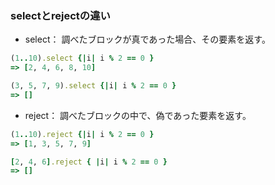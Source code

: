 ### selectとrejectの違い
- select：
調べたブロックが真であった場合、その要素を返す。
```ruby
(1..10).select {|i| i % 2 == 0 }
=> [2, 4, 6, 8, 10]
```
```ruby
(3, 5, 7, 9).select {|i| i % 2 == 0 }
=> []
```
- reject：
調べたブロックの中で、偽であった要素を返す。
```ruby
(1..10).reject {|i| i % 2 == 0 }
=> [1, 3, 5, 7, 9]
```
```ruby
[2, 4, 6].reject { |i| i % 2 == 0 }
=> []
```
